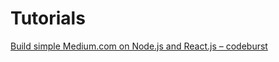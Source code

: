 # Tutorials

[Build simple Medium.com on Node.js and React.js – codeburst](https://codeburst.io/build-simple-medium-com-on-node-js-and-react-js-a278c5192f47)